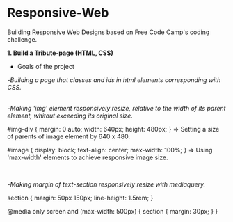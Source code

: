 # Responsive-Web
Building Responsive Web Designs based on Free Code Camp's coding challenge. 

<strong>1. Build a Tribute-page (HTML, CSS)</strong>
+ Goals of the project

-<i>Building a page that classes and ids in html elements corresponding with CSS.</i> <br><br>

-<i>Making 'img' element responsively resize, relative to the width of its parent element, whitout exceeding its original size.</i>   

#img-div {
  margin: 0 auto;
  width: 640px;
  height: 480px;
}
=> Setting a size of parents of image element by 640 x 480.

#image {
  display: block;
  text-align: center;
  max-width: 100%;
}
=> Using 'max-width' elements to achieve responsive image size.

<br>

-<i>Making margin of text-section responsively resize with mediaquery.</i> 

section {
  margin: 50px 150px;
  line-height: 1.5rem;
}

@media only screen and (max-width: 500px) {
  section {
    margin: 30px;
  }
}

